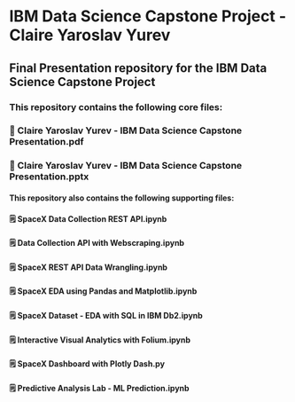 # IBM Data Science Capstone Project - Claire Yaroslav Yurev

## Final Presentation repository for the IBM Data Science Capstone Project

### This repository contains the following core files:
### 💾 Claire Yaroslav Yurev - IBM Data Science Capstone Presentation.pdf
### 💽 Claire Yaroslav Yurev - IBM Data Science Capstone Presentation.pptx

#### This repository also contains the following supporting files:
#### 🗒 SpaceX Data Collection REST API.ipynb
#### 🗒 Data Collection API with Webscraping.ipynb
#### 🗒 SpaceX REST API Data Wrangling.ipynb
#### 🗒 SpaceX EDA using Pandas and Matplotlib.ipynb
#### 🗒 SpaceX Dataset - EDA with SQL in IBM Db2.ipynb
#### 🗒 Interactive Visual Analytics with Folium.ipynb
#### 🗒 SpaceX Dashboard with Plotly Dash.py
#### 🗒 Predictive Analysis Lab - ML Prediction.ipynb
